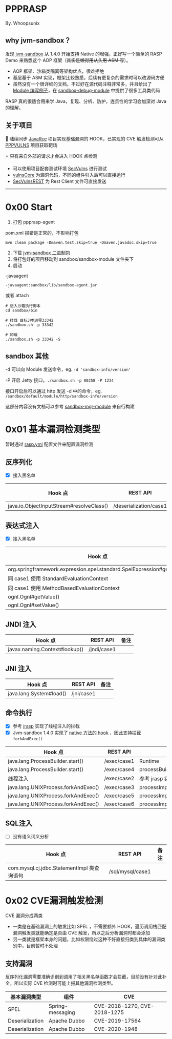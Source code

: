 # PPPRASP

By. Whoopsunix

## why jvm-sandbox？

发现 [jvm-sandbox](https://github.com/alibaba/jvm-sandbox) 从 1.4.0 开始支持 Native 的增强，正好写一个简单的 RASP Demo 来熟悉这个 AOP 框架（~~其实是懒得用从头用 ASM 写~~）。

+ AOP 框架、沙箱类隔离等架构优点，很难拒绝
+ 基层基于 ASM 实现，框架比较熟悉，后续有更复杂的需求时可以改源码方便
+ 虽然没有一个很详细的文档，不过好在源代码注释非常多，并且给出了 [Module 编写例子](https://github.com/oldmanpushcart/sandbox-module-example/blob/master/README.md)，在 [sandbox-debug-module](https://github.com/alibaba/jvm-sandbox/blob/1.4.0/sandbox-debug-module) 中提供了很多工具类代码

RASP 真的很适合用来学 Java，复现、分析、防护，连贯性的学习会加深对 Java 的理解。

## 关于项目

🚩 陆续同步 [JavaRce](https://github.com/Whoopsunix/JavaRce) 项目实现基础漏洞的 HOOK，已实现的 CVE 触发检测可从 [PPPVULNS](https://github.com/Whoopsunix/PPPVULNS) 项目获取靶场

⭐️ 只有来自外部的请求才会进入 HOOK 点检测

+ 可以使用项目配套测试环境 [SecVulns](SecVulns) 进行测试
+ [vulnsCore](SecVulns/vulnsCore) 为漏洞代码，不同的组件引入后可以直接运行
+ [SecVulnsREST](SecVulns/SecVulnsREST) 为 Rest Client 文件可直接发送

---------------

# 0x00 Start

1. 打包 ppprasp-agent 

pom.xml 报错是正常的，不影响打包

```
mvn clean package -Dmaven.test.skip=true -Dmaven.javadoc.skip=true
```

2. 下载 [jvm-sandbox 二进制包](https://github.com/alibaba/jvm-sandbox/releases)
3. 将打包好的项目移动到 sandbox/sandbox-module 文件夹下
4. 启动

-javaagent

```
-javaagent:sandbox/lib/sandbox-agent.jar
```

或者 attach

```
# 进入沙箱执行脚本
cd sandbox/bin

# 挂载 目标JVM进程33342
./sandbox.sh -p 33342

# 卸载
./sandbox.sh -p 33342 -S
```

## sandbox 其他

-d 可以向 Module 发送命令，eg. `-d 'sandbox-info/version'`

-P 开启 Jetty 接口，`./sandbox.sh -p 80258 -P 1234`

接口开启后可以通过 http 发送 -d 中的命令，eg. `/sandbox/default/module/http/sandbox-info/version`

这部分内容没有文档可以参考 [sandbox-mgr-module](https://github.com/alibaba/jvm-sandbox/blob/c01c28ab5d7d97a64071a2aca261804c47a5347e/sandbox-mgr-module/src/main/java/com/alibaba/jvm/sandbox/module/mgr/ModuleMgrModule.java) 来自行构建

# 0x01 基本漏洞检测类型

暂时通过 [rasp.yml](ppprasp-agent/src/main/resources/rasp.yml) 配置文件来配置漏洞检测

## 反序列化

- [x] 接入黑名单

| Hook 点                                  | REST API               | 备注 |
| ---------------------------------------- | ---------------------- | ---- |
| java.io.ObjectInputStream#resolveClass() | /deserialization/case1 |      |

## 表达式注入

- [x] 接入黑名单

| Hook 点                                                      | REST API    | 备注 |
| ------------------------------------------------------------ | ----------- | ---- |
| org.springframework.expression.spel.standard.SpelExpression#getValue() | /spel/case1 |      |
| 同 case1 使用 StandardEvaluationContext                      | /spel/case2 |      |
| 同 case1 使用 MethodBasedEvaluationContext                   | /spel/case3 |      |
| ognl.Ognl#getValue()                                         | /ognl/case1 |      |
| ognl.Ognl#setValue()                                         | /ognl/case2 |      |

## JNDI 注入

| Hook 点                       | REST API    | 备注 |
| ----------------------------- | ----------- | ---- |
| javax.naming.Context#lookup() | /jndi/case1 |      |

## JNI 注入

| Hook 点                 | REST API   | 备注 |
| ----------------------- | ---------- | ---- |
| java.lang.System#load() | /jni/case1 |      |

## 命令执行

- [x] 参考 [jrasp](https://github.com/jvm-rasp/jrasp-agent) 实现了线程注入的拦截
- [x] Jvm-sandbox 1.4.0 实现了 [native 方法的 hook](https://github.com/alibaba/jvm-sandbox/blob/c01c28ab5d7d97a64071a2aca261804c47a5347e/sandbox-core/src/main/java/com/alibaba/jvm/sandbox/core/enhance/weaver/asm/EventWeaver.java) ，因此支持拦截 `forkAndExec()`

| Hook 点                             | REST API    | 备注                                 |
| ----------------------------------- | ----------- | ------------------------------------ |
| java.lang.ProcessBuilder.start()    | /exec/case1 | Runtime                              |
| java.lang.ProcessBuilder.start()    | /exec/case4 | processBuilder                       |
| 线程注入                            | /exec/case2 | 参考 jrasp 实现                      |
| java.lang.UNIXProcess.forkAndExec() | /exec/case3 | processImpl                          |
| java.lang.UNIXProcess.forkAndExec() | /exec/case5 | processImplUnixProcess               |
| java.lang.UNIXProcess.forkAndExec() | /exec/case6 | processImplUnixProcessByUnsafeNative |

## SQL注入

- [ ] 没有语义词义分析

| Hook 点                                    | REST API         | 备注 |
| ------------------------------------------ | ---------------- | ---- |
| com.mysql.cj.jdbc.StatementImpl 类查询语句 | /sql/mysql/case1 |      |

# 0x02 CVE漏洞触发检测

CVE 漏洞分成两类

+ 一类是在基础漏洞上的触发比如 SPEL ，不需要额外 HOOK，遍历调用栈匹配漏洞触发类就能确定是否由 CVE 触发，所以之后分析漏洞时都会添加
+ 另一类就是框架本身的问题，比如权限绕过这种不好直接归类到具体的漏洞类别中，目前暂时不处理

## 支持漏洞

反序列化漏洞需要准确识别到调用了相关黑名单函数才会拦截，目前没有针对此补全，所以实际 CVE 检测时可能上报其他漏洞检测类型。

| 基本漏洞类型    | 组件             | CVE                          |
| --------------- | ---------------- | ---------------------------- |
| SPEL            | Spring-messaging | CVE-2018-1270, CVE-2018-1275 |
| Deserialization | Apache Dubbo     | CVE-2019-17564               |
| Deserialization | Apache Dubbo     | CVE-2020-1948                |

